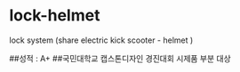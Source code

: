 # lock-helmet
lock system (share electric kick scooter - helmet )

##성적 : A+ 
##국민대학교 캡스톤디자인 경진대회 시제품 부분 대상
